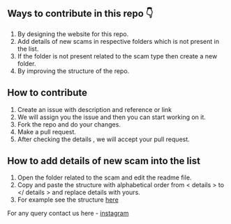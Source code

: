 ## Ways to contribute in this repo  👇

1. By designing the website for this repo.
2. Add details of new scams in respective folders which is not present in the list. 
3. If the folder is not present related to the scam type then create a new folder. 
4. By improving the structure of the repo.

## How to contribute 

1. Create an issue with description and reference or link 
2. We will assign you the issue and then you can start working on it.
3. Fork the repo and do your changes.
4. Make a pull request.
5. After checking the details , we will accept your pull request.

## How to add details of new scam into the list 

1. Open the folder related to the scam and edit the readme file. 
2. Copy and paste the structure with alphabetical order from < details > to </ details > and replace details with yours. 
3. For example see the structure [here](https://github.com/avinash201199/AvoidScams/tree/main/Job%20Hiring%20Frauds)

For any query contact us here - [instagram](https://www.instagram.com/lets__code/)

